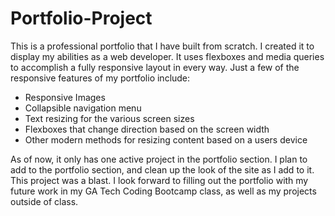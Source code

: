 # Portfolio-Project
This is a professional portfolio that I have built from scratch. I created it to display my abilities as a web developer. It uses flexboxes and media queries to accomplish a fully responsive layout in every way. Just a few of the responsive features of my portfolio include:
- Responsive Images
- Collapsible navigation menu 
- Text resizing for the various screen sizes
- Flexboxes that change direction based on the screen width
- Other modern methods for resizing content based on a users device

As of now, it only has one active project in the portfolio section. I plan to add to the portfolio section, and clean up the look of the site as I add to it. This project was a blast. I look forward to filling out the portfolio with my future work in my GA Tech Coding Bootcamp class, as well as my projects outside of class.

